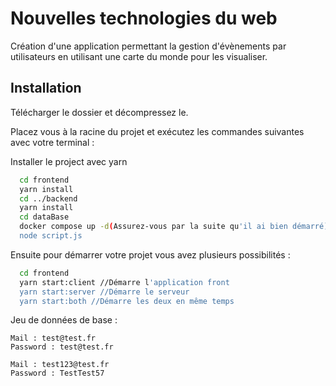 
# Nouvelles technologies du web

Création d'une application permettant la gestion d'évènements par utilisateurs en utilisant une carte du monde pour les visualiser.




## Installation

Télécharger le dossier et décompressez le.


Placez vous à la racine du projet et exécutez les commandes suivantes avec votre terminal : 

Installer le project avec yarn

```bash
  cd frontend
  yarn install
  cd ../backend
  yarn install
  cd dataBase
  docker compose up -d(Assurez-vous par la suite qu'il ai bien démarré)
  node script.js
```

Ensuite pour démarrer votre projet vous avez plusieurs possibilités :

```bash
  cd frontend
  yarn start:client //Démarre l'application front
  yarn start:server //Démarre le serveur
  yarn start:both //Démarre les deux en même temps
```

Jeu de données de base : 
    
    Mail : test@test.fr
    Password : test@test.fr

    Mail : test123@test.fr
    Password : TestTest57
    